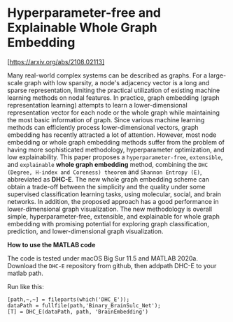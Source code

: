 # Hyperparameter-free and Explainable Whole Graph Embedding
[https://arxiv.org/abs/2108.02113]

Many real-world complex systems can be described as graphs. For a large-scale graph with low sparsity, a node's adjacency vector is a long and sparse representation, limiting the practical utilization of existing machine learning methods on nodal features. In practice, graph embedding (graph representation learning) attempts to learn a lower-dimensional representation vector for each node or the whole graph while maintaining the most basic information of graph. Since various machine learning methods can efficiently process lower-dimensional vectors, graph embedding has recently attracted a lot of attention. However, most node embedding or whole graph embedding methods suffer from the problem of having more sophisticated methodology, hyperparameter optimization, and low explainability. This paper proposes a `hyperparameter-free`, `extensible`, and `explainable` **whole graph embedding** method, combining the `DHC (Degree, H-index and Coreness) theorem` and `Shannon Entropy (E)`, abbreviated as **DHC-E**. The new whole graph embedding scheme can obtain a trade-off between the simplicity and the quality under some supervised classification learning tasks, using molecular, social, and brain networks. In addition, the proposed approach has a good performance in lower-dimensional graph visualization. The new methodology is overall simple, hyperparameter-free, extensible, and explainable for whole graph embedding with promising potential for exploring graph classification, prediction, and lower-dimensional graph visualization.

**How to use the MATLAB code** 

The code is tested under macOS Big Sur 11.5 and MATLAB 2020a.
Download the `DHC-E` repository from github, then addpath DHC-E to your matlab path.

Run like this:
```
[path,~,~] = fileparts(which('DHC_E'));
dataPath = fullfile(path,'Binary_BrainSulc_Net');
[T] = DHC_E(dataPath, path, 'BrainEmbedding')
```